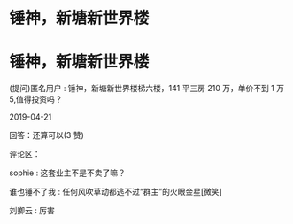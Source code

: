 # 锤神，新塘新世界楼

# 锤神，新塘新世界楼

(提问)匿名用户 : 锤神，新塘新世界楼梯六楼，141 平三房 210 万，单价不到 1 万 5,值得投资吗？

2019-04-21

回答：还算可以(3 赞)

评论区：

sophie : 这套业主不是不卖了嘛？

谁也锤不了我 : 任何风吹草动都逃不过“群主”的火眼金星[微笑]

刘卿云 : 厉害